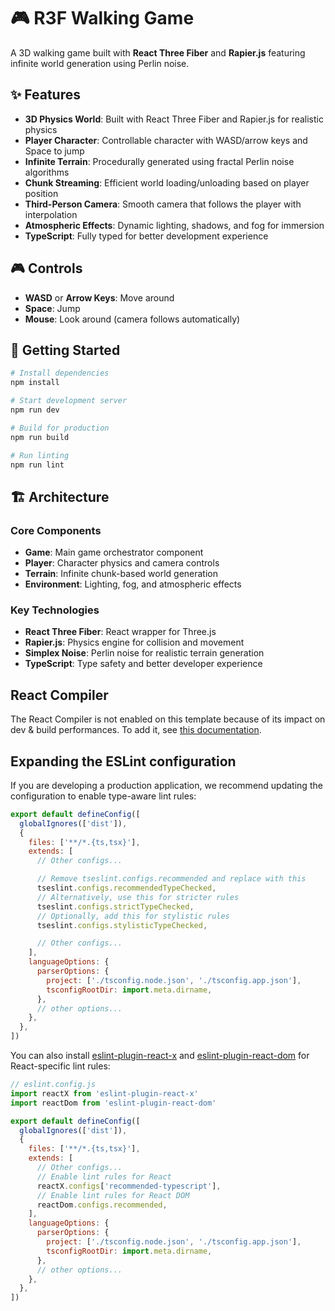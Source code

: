 # 🎮 R3F Walking Game

A 3D walking game built with **React Three Fiber** and **Rapier.js** featuring infinite world generation using Perlin noise.

## ✨ Features

- **3D Physics World**: Built with React Three Fiber and Rapier.js for realistic physics
- **Player Character**: Controllable character with WASD/arrow keys and Space to jump  
- **Infinite Terrain**: Procedurally generated using fractal Perlin noise algorithms
- **Chunk Streaming**: Efficient world loading/unloading based on player position
- **Third-Person Camera**: Smooth camera that follows the player with interpolation
- **Atmospheric Effects**: Dynamic lighting, shadows, and fog for immersion
- **TypeScript**: Fully typed for better development experience

## 🎮 Controls

- **WASD** or **Arrow Keys**: Move around
- **Space**: Jump
- **Mouse**: Look around (camera follows automatically)

## 🚀 Getting Started

```bash
# Install dependencies
npm install

# Start development server
npm run dev

# Build for production  
npm run build

# Run linting
npm run lint
```

## 🏗️ Architecture

### Core Components
- **Game**: Main game orchestrator component
- **Player**: Character physics and camera controls  
- **Terrain**: Infinite chunk-based world generation
- **Environment**: Lighting, fog, and atmospheric effects

### Key Technologies
- **React Three Fiber**: React wrapper for Three.js
- **Rapier.js**: Physics engine for collision and movement
- **Simplex Noise**: Perlin noise for realistic terrain generation
- **TypeScript**: Type safety and better developer experience

## React Compiler

The React Compiler is not enabled on this template because of its impact on dev & build performances. To add it, see [this documentation](https://react.dev/learn/react-compiler/installation).

## Expanding the ESLint configuration

If you are developing a production application, we recommend updating the configuration to enable type-aware lint rules:

```js
export default defineConfig([
  globalIgnores(['dist']),
  {
    files: ['**/*.{ts,tsx}'],
    extends: [
      // Other configs...

      // Remove tseslint.configs.recommended and replace with this
      tseslint.configs.recommendedTypeChecked,
      // Alternatively, use this for stricter rules
      tseslint.configs.strictTypeChecked,
      // Optionally, add this for stylistic rules
      tseslint.configs.stylisticTypeChecked,

      // Other configs...
    ],
    languageOptions: {
      parserOptions: {
        project: ['./tsconfig.node.json', './tsconfig.app.json'],
        tsconfigRootDir: import.meta.dirname,
      },
      // other options...
    },
  },
])
```

You can also install [eslint-plugin-react-x](https://github.com/Rel1cx/eslint-react/tree/main/packages/plugins/eslint-plugin-react-x) and [eslint-plugin-react-dom](https://github.com/Rel1cx/eslint-react/tree/main/packages/plugins/eslint-plugin-react-dom) for React-specific lint rules:

```js
// eslint.config.js
import reactX from 'eslint-plugin-react-x'
import reactDom from 'eslint-plugin-react-dom'

export default defineConfig([
  globalIgnores(['dist']),
  {
    files: ['**/*.{ts,tsx}'],
    extends: [
      // Other configs...
      // Enable lint rules for React
      reactX.configs['recommended-typescript'],
      // Enable lint rules for React DOM
      reactDom.configs.recommended,
    ],
    languageOptions: {
      parserOptions: {
        project: ['./tsconfig.node.json', './tsconfig.app.json'],
        tsconfigRootDir: import.meta.dirname,
      },
      // other options...
    },
  },
])
```
